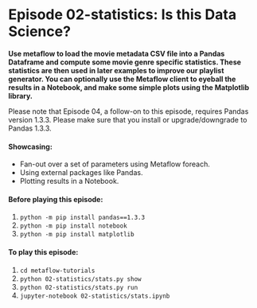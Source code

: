 # Episode 02-statistics: Is this Data Science?

**Use metaflow to load the movie metadata CSV file into a Pandas Dataframe and
compute some movie genre specific statistics. These statistics are then used in
later examples to improve our playlist generator. You can optionally use the
Metaflow client to eyeball the results in a Notebook, and make some simple
plots using the Matplotlib library.**

Please note that Episode 04, a follow-on to this episode, requires Pandas version 1.3.3.
Please make sure that you install or upgrade/downgrade to Pandas 1.3.3.

#### Showcasing:
- Fan-out over a set of parameters using Metaflow foreach.
- Using external packages like Pandas.
- Plotting results in a Notebook.

#### Before playing this episode:
1. ```python -m pip install pandas==1.3.3```
2. ```python -m pip install notebook```
3. ```python -m pip install matplotlib```

#### To play this episode:
1. ```cd metaflow-tutorials```
2. ```python 02-statistics/stats.py show```
3. ```python 02-statistics/stats.py run```
4. ```jupyter-notebook 02-statistics/stats.ipynb```
